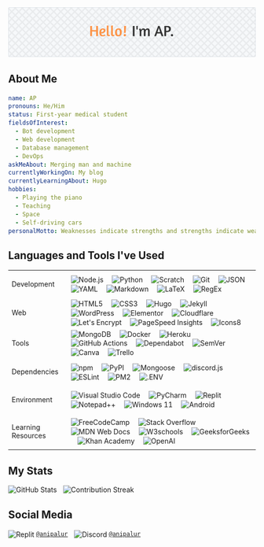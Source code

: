 <!-- markdownlint-disable first-line-heading no-alt-text -->

<picture>
  <source
    srcset="./assets/header-image-dark.png"
    media="(prefers-color-scheme: dark)"
  />
  <source
    srcset="./assets/header-image-light.png"
    media="(prefers-color-scheme: light), (prefers-color-scheme: no-preference)"
  />
  <img src="./assets/header-image-light.png" alt="Header Image" />
</picture>

## About Me

```yaml
name: AP
pronouns: He/Him
status: First-year medical student
fieldsOfInterest:
  - Bot development
  - Web development
  - Database management
  - DevOps
askMeAbout: Merging man and machine
currentlyWorkingOn: My blog
currentlyLearningAbout: Hugo
hobbies:
  - Playing the piano
  - Teaching
  - Space
  - Self-driving cars
personalMotto: Weaknesses indicate strengths and strengths indicate weaknesses.
```

## Languages and Tools I've Used

<table>
  <tr></tr>
  <tr>
    <td><br>Development<br><br></td>
    <td>
      <img src="https://cdn.simpleicons.org/nodedotjs" height="40" align="center" alt="Node.js" title="Node.js" />
      <img width="10" />
      <img src="https://cdn.simpleicons.org/python" height="40" align="center" alt="Python" title="Python" />
      <img width="10" />
      <img src="https://cdn.simpleicons.org/scratch" height="40" align="center" alt="Scratch" title="Scratch" />
      <img width="10" />
      <!--
      The Git (sourced from https://git-scm.com/downloads/logos)
      by Jason Long
      is licensed under the Creative Commons Attribution 3.0 Unported License (https://spdx.org/licenses/CC-BY-3.0).
      -->
      <img src="https://cdn.simpleicons.org/git" height="40" align="center" alt="Git" title="Git" />
      <img width="10" />
      <img src="https://cdn.simpleicons.org/json/000000/FFFFFF" height="40" align="center" alt="JSON" title="JSON" />
      <img width="10" />
      <img src="https://cdn.simpleicons.org/yaml" height="40" align="center" alt="YAML" title="YAML" />
      <img width="10" />
      <img src="https://cdn.simpleicons.org/markdown/000000/FFFFFF" height="40" align="center" alt="Markdown" title="Markdown" />
      <img width="10" />
      <img src="https://cdn.simpleicons.org/latex" height="40" align="center" alt="LaTeX" title="LaTeX" />
      <img width="10" />
      <img src="https://skillicons.dev/icons?i=regex" height="40" align="center" alt="RegEx" title="RegEx" />
    </td>
  </tr>
  <tr></tr>
  <tr>
    <td><br>Web<br><br></td>
    <td>
      <img src="https://cdn.simpleicons.org/html5" height="40" align="center" alt="HTML5" title="HTML5" />
      <img width="10" />
      <img src="https://cdn.simpleicons.org/css3" height="40" align="center" alt="CSS3" title="CSS3" />
      <img width="10" />
      <img src="https://cdn.simpleicons.org/hugo" height="40" align="center" alt="Hugo" title="Hugo" />
      <img width="10" />
      <!--
      The Jekyll (sourced from https://github.com/jekyll/brand)
      by Jekyll, 2023
      is licensed under the Creative Commons Attribution 4.0 International License (https://spdx.org/licenses/CC-BY-4.0).
      -->
      <img src="https://cdn.simpleicons.org/jekyll" height="40" align="center" alt="Jekyll" title="Jekyll" />
      <img width="10" />
      <img src="https://cdn.simpleicons.org/wordpress" height="40" align="center" alt="WordPress" title="WordPress" />
      <img width="10" />
      <img src="https://cdn.simpleicons.org/elementor" height="40" align="center" alt="Elementor" title="Elementor" />
      <img width="10" />
      <!--
      Cloudflare, the Cloudflare, and Cloudflare Workers are trademarks and/or registered trademarks
      of Cloudflare, Inc. in the United States and other jurisdictions.
      -->
      <img src="https://cdn.simpleicons.org/cloudflare" height="40" align="center" alt="Cloudflare" title="Cloudflare" />
      <img width="10" />
      <!--
      The Let's Encrypt (sourced from https://www.abetterinternet.org/trademarks/#le-logos)
      by Internet Security Research Group, 2023
      is licensed under the Creative Commons Attribution Non Commercial 4.0 International License (https://spdx.org/licenses/CC-BY-NC-4.0).
      -->
      <img src="https://cdn.simpleicons.org/letsencrypt" height="40" align="center" alt="Let's Encrypt" title="Let's Encrypt" />
      <img width="10" />
      <img src="https://cdn.simpleicons.org/pagespeedinsights" height="40" align="center" alt="PageSpeed Insights" title="PageSpeed Insights" />
      <img width="10" />
      <img src="https://cdn.simpleicons.org/icons8" height="40" align="center" alt="Icons8" title="Icons8" />
    </td>
  </tr>
  <tr></tr>
  <tr>
    <td><br>Tools<br><br></td>
    <td>
      <img src="https://cdn.simpleicons.org/mongodb" height="40" align="center" alt="MongoDB" title="MongoDB" />
      <img width="10" />
      <img src="https://cdn.simpleicons.org/docker" height="40" align="center" alt="Docker" title="Docker" />
      <img width="10" />
      <img src="https://cdn.simpleicons.org/heroku" height="40" align="center" alt="Heroku" title="Heroku" />
      <img width="10" />
      <img src="https://cdn.simpleicons.org/githubactions" height="40" align="center" alt="GitHub Actions" title="GitHub Actions" />
      <img width="10" />
      <img src="https://cdn.simpleicons.org/dependabot" height="40" align="center" alt="Dependabot" title="Dependabot" />
      <img width="10" />
      <img src="https://cdn.simpleicons.org/semver/3F4551/FFFFFF" height="40" align="center" alt="SemVer" title="SemVer" />
      <img width="10" />
      <img src="https://cdn.simpleicons.org/canva" height="40" align="center" alt="Canva" title="Canva" />
      <img width="10" />
      <img src="https://cdn.simpleicons.org/trello" height="40" align="center" alt="Trello" title="Trello" />
    </td>
  </tr>
  <tr></tr>
  <tr>
    <td><br>Dependencies<br><br></td>
    <td>
      <!-- npm is a registered trademark of npm, Inc. -->
      <img src="https://cdn.simpleicons.org/npm" height="40" align="center" alt="npm" title="npm" />
      <img width="10" />
      <img src="https://cdn.simpleicons.org/pypi" height="40" align="center" alt="PyPI" title="PyPI" />
      <img width="10" />
      <img src="https://cdn.simpleicons.org/mongoose" height="40" align="center" alt="Mongoose" title="Mongoose" />
      <img width="10" />
      <img src="https://cdn.jsdelivr.net/gh/devicons/devicon/icons/discordjs/discordjs-original.svg" height="40" align="center" alt="discord.js" title="discord.js" />
      <img width="10" />
      <img src="https://cdn.simpleicons.org/eslint" height="40" align="center" alt="ESLint" title="ESLint" />
      <img width="10" />
      <img src="https://cdn.simpleicons.org/pm2" height="40" align="center" alt="PM2" title="PM2" />
      <img width="10" />
      <img src="https://cdn.simpleicons.org/dotenv" height="40" align="center" alt=".ENV" title=".ENV" />
    </td>
  </tr>
  <tr></tr>
  <tr>
    <td><br>Environment<br><br></td>
    <td>
      <img src="https://cdn.simpleicons.org/visualstudiocode" height="40" align="center" alt="Visual Studio Code" title="Visual Studio Code" />
      <img width="10" />
      <!-- Copyright © 2023 JetBrains s.r.o. PyCharm and the PyCharm are registered trademarks of JetBrains s.r.o. -->
      <img src="https://cdn.simpleicons.org/pycharm/000000/FFFFFF" height="40" align="center" alt="PyCharm" title="PyCharm" />
      <img width="10" />
      <img src="https://cdn.simpleicons.org/replit" height="40" align="center" alt="Replit" title="Replit" />
      <img width="10" />
      <img src="https://cdn.simpleicons.org/notepadplusplus" height="40" align="center" alt="Notepad++" title="Notepad++" />
      <img width="10" />
      <img src="https://cdn.simpleicons.org/windows11" height="40" align="center" alt="Windows 11" title="Windows 11" />
      <img width="10" />
      <img src="https://cdn.simpleicons.org/android" height="40" align="center" alt="Android" title="Android" />
    </td>
  </tr>
  <tr></tr>
  <tr>
    <td><br>Learning Resources<br><br></td>
    <td>
      <img src="https://cdn.simpleicons.org/freecodecamp/0A0A23/FFFFFF" height="40" align="center" alt="FreeCodeCamp" title="FreeCodeCamp" />
      <img width="10" />
      <img src="https://cdn.simpleicons.org/stackoverflow" height="40" align="center" alt="Stack Overflow" title="Stack Overflow" />
      <img width="10" />
      <img src="https://cdn.simpleicons.org/mdnwebdocs/000000/FFFFFF" height="40" align="center" alt="MDN Web Docs" title="MDN Web Docs" />
      <img width="10" />
      <img src="https://cdn.simpleicons.org/w3schools" height="40" align="center" alt="W3schools" title="W3schools" />
      <img width="10" />
      <img src="https://cdn.simpleicons.org/geeksforgeeks" height="40" align="center" alt="GeeksforGeeks" title="GeeksforGeeks" />
      <img width="10" />
      <img src="https://cdn.simpleicons.org/khanacademy" height="40" align="center" alt="Khan Academy" title="Khan Academy" />
      <img width="10" />
      <img src="https://cdn.simpleicons.org/openai" height="40" align="center" alt="OpenAI" title="OpenAI" />
    </td>
  </tr>
</table>

## My Stats

<div align="left">
  <picture>
    <source
      srcset="https://github-readme-stats.vercel.app/api?username=anipalur&include_all_commits=true&show=reviews&show_icons=true&hide_rank=true&hide=contribs&disable_animations=true&title_color=FD9346&text_color=CCCCCC&icon_color=FD9346&border_color=444C56&bg_color=262626"
      media="(prefers-color-scheme: dark)"
    />
    <source
      srcset="https://github-readme-stats.vercel.app/api?username=anipalur&include_all_commits=true&show=reviews&show_icons=true&hide_rank=true&hide=contribs&disable_animations=true&title_color=FD9346&text_color=333333&icon_color=FD9346&border_color=D0D7DE&bg_color=F6F8FA"
      media="(prefers-color-scheme: light), (prefers-color-scheme: no-preference)"
    />
    <img src="https://github-readme-stats.vercel.app/api?username=anipalur&include_all_commits=true&show=reviews&show_icons=true&hide_rank=true&hide=contribs&disable_animations=true" height="150" alt="GitHub Stats" title="GitHub Stats" />
  </picture>
  <img width="5" />
  <picture>
    <source
      srcset="https://streak-stats.demolab.com?user=anipalur&date_format=j%20M%5B%20Y%5D&mode=weekly&disable_animations=true&background=262626&border=444C56&stroke=CCCCCC&ring=FD9346&fire=FD9346&currStreakNum=FD9346&sideNums=FD9346&currStreakLabel=FD9346&sideLabels=FD9346&dates=CCCCCC"
      media="(prefers-color-scheme: dark)"
    />
    <source
      srcset="https://streak-stats.demolab.com?user=anipalur&date_format=j%20M%5B%20Y%5D&mode=weekly&disable_animations=true&background=F6F8FA&border=D0D7DE&stroke=333333&ring=FD9346&fire=FD9346&currStreakNum=FD9346&sideNums=FD9346&currStreakLabel=FD9346&sideLabels=FD9346&dates=333333"
      media="(prefers-color-scheme: light), (prefers-color-scheme: no-preference)"
    />
    <img src="https://streak-stats.demolab.com?user=anipalur&date_format=j%20M%5B%20Y%5D&mode=weekly&disable_animations=true" height="150" alt="Contribution Streak" title="Contribution Streak" />
  </picture>
</div>

## Social Media

<div align="left">
  <img src="https://cdn.simpleicons.org/replit" height="20" align="center" alt="Replit" title="Replit" />
  <a href="https://replit.com/@anipalur" title="View my Replit profile."><code>@anipalur</code></a>
  <img width="5" />
  <img src="https://cdn.simpleicons.org/discord/5865F2" height="20" align="center" alt="Discord" title="Discord" />
  <a href="https://discordapp.com/users/689680683186126865" title="View my Discord profile."><code>@anipalur</code></a>
</div>
